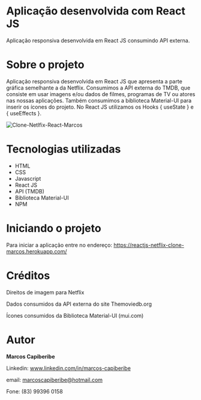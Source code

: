 # Aplicação desenvolvida com React JS

Aplicação responsiva desenvolvida em React JS consumindo API externa.


# Sobre o projeto

Aplicação responsiva desenvolvida em React JS que apresenta a parte gráfica semelhante a da Netflix. Consumimos a API externa do TMDB, que consiste em usar imagens e/ou dados de filmes, programas de TV ou atores nas nossas aplicações. Também consumimos a biblioteca Material-UI para inserir os ícones do projeto. 
No React JS utilizamos os Hooks { useState } e { useEffects }.  

![Clone-Netlfix-React-Marcos](https://user-images.githubusercontent.com/96851717/173709331-4d5989eb-ee53-472b-b5bd-d1ac68f4948b.jpeg)

# Tecnologias utilizadas

* HTML
* CSS 
* Javascript
* React JS
* API (TMDB)
* Biblioteca Material-UI
* NPM

# Iniciando o projeto
Para iniciar a aplicação entre no endereço: https://reactjs-netflix-clone-marcos.herokuapp.com/

# Créditos
Direitos de imagem para Netflix

Dados consumidos da API externa do site Themoviedb.org

Ícones consumidos da Biblioteca Material-UI (mui.com)

# Autor
<b>Marcos Capiberibe</b>

Linkedin: www.linkedin.com/in/marcos-capiberibe

email: marcoscapiberibe@hotmail.com

Fone: (83) 99396 0158



